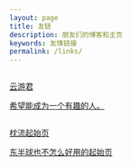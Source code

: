 ```yaml
---
layout: page
title: 友链
description: 朋友们的博客和主页
keywords: 友情链接
permalink: /links/
---
```


<div class="links">
    <a href="https://www.yunyoujun.cn">
        <div class="link">
        <img src="https://www.yunyoujun.cn/images/avatar.jpg" alt="" class="icon">
        <p class="id">云游君</p>
        <p class="description">希望能成为一个有趣的人。</p>
        </div>
    </a>
    <a href="https://mr-starter.rth1.one/">
        <div class="link">
        <img src="https://cdn.retiehe.com/cached-edfcf8a8b627b6c6d3c07879532d97ea/mr-starter/icon.png" alt="" class="icon">
        <p class="id">枕流起始页</p>
        <p class="description">东半球也不怎么好用的起始页</p>
        </div>
    </a>












</div>
